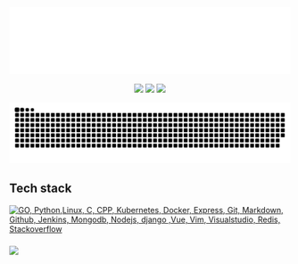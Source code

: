 <div>
	<img src="header.svg" width="1200" height="120">
	<br>
</div>
<p align="center">
  <a href="https://twitter.com/milinddethe15"><img src="https://img.shields.io/badge/milinddethe15-191919?style=flat&logo=X&logoColor=white"/></a>
  <a href="https://github.com/milinddethe15"><img src="https://img.shields.io/badge/milinddethe15-3a3a3a?style=flat&logo=GitHub&logoColor=white" /></a>
  <a href="https://www.linkedin.com/in/milind-dethe"><img src="https://img.shields.io/badge/LinkedIn-blue?style=flat&logo=linkedin&logoColor=white" /></a>
</p>

<p align="cengter">
  <img src="https://raw.githubusercontent.com/milinddethe15/milinddethe15/output/github-contribution-grid-snake-dark.svg#gh-dark-mode-only" />
</p>

## Tech stack

[![GO, Python,Linux, C, CPP, Kubernetes, Docker, Express, Git, Markdown, Github, Jenkins, Mongodb, Nodejs, django ,Vue, Vim, Visualstudio, Redis, Stackoverflow](https://skillicons.dev/icons?i=go,py,linux,c,cpp,kubernetes,docker,express,git,markdown,github,jenkins,mongodb,nodejs,django,vue,vim,visualstudio,redis,stackoverflow&perline=10)](https://skillicons.dev)


###
<img align="left" src="https://komarev.com/ghpvc/?username=milinddethe15&style=flat" />

